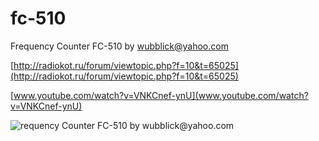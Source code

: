 fc-510
======

Frequency Counter FC-510 by wubblick@yahoo.com

[http://radiokot.ru/forum/viewtopic.php?f=10&t=65025](http://radiokot.ru/forum/viewtopic.php?f=10&t=65025)

[www.youtube.com/watch?v=VNKCnef-ynU](www.youtube.com/watch?v=VNKCnef-ynU)

![requency Counter FC-510 by wubblick@yahoo.com](https://raw.githubusercontent.com/ew1abz/fc-510/master/Photos1/FC-510_12.jpg)
